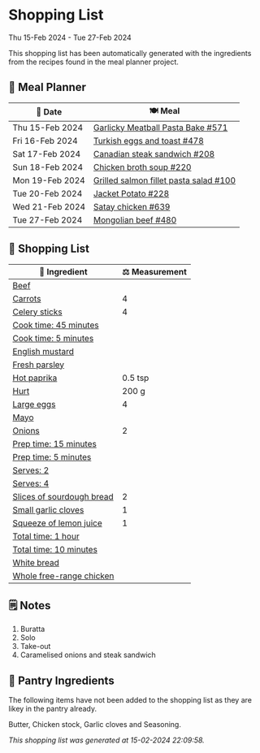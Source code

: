 # Shopping List

Thu 15-Feb 2024 - Tue 27-Feb 2024

This shopping list has been automatically generated with the ingredients from the recipes found in the meal planner project.

## 📅 Meal Planner

|📅 Date| 🍽️ Meal|
|----|----|
|Thu 15-Feb 2024|[Garlicky Meatball Pasta Bake  #571](https://github.com/jcallaghan/The-Cookbook/issues/571)|
|Fri 16-Feb 2024|[Turkish eggs and toast #478](https://github.com/jcallaghan/The-Cookbook/issues/478)|
|Sat 17-Feb 2024|[Canadian steak sandwich #208](https://github.com/jcallaghan/The-Cookbook/issues/208)|
|Sun 18-Feb 2024|[Chicken broth soup #220](https://github.com/jcallaghan/The-Cookbook/issues/220)|
|Mon 19-Feb 2024|[Grilled salmon fillet pasta salad #100](https://github.com/jcallaghan/The-Cookbook/issues/100)|
|Tue 20-Feb 2024|[Jacket Potato #228](https://github.com/jcallaghan/The-Cookbook/issues/228)|
|Wed 21-Feb 2024|[Satay chicken #639](https://github.com/jcallaghan/The-Cookbook/issues/639)|
|Tue 27-Feb 2024|[Mongolian beef #480](https://github.com/jcallaghan/The-Cookbook/issues/480)|

## 🛒 Shopping List

| 🍌 Ingredient| ⚖️ Measurement|
|----------|-----------|
|[Beef](https://www.sainsburys.co.uk/gol-ui/SearchResults/Beef)||
|[Carrots](https://www.sainsburys.co.uk/gol-ui/SearchResults/Carrots)|4|
|[Celery sticks](https://www.sainsburys.co.uk/gol-ui/SearchResults/Celery%20sticks)|4|
|[Cook time: 45 minutes](https://www.sainsburys.co.uk/gol-ui/SearchResults/Cook%20time:%2045%20minutes)||
|[Cook time: 5 minutes](https://www.sainsburys.co.uk/gol-ui/SearchResults/Cook%20time:%205%20minutes)||
|[English mustard](https://www.sainsburys.co.uk/gol-ui/SearchResults/English%20mustard)||
|[Fresh parsley](https://www.sainsburys.co.uk/gol-ui/SearchResults/Fresh%20parsley)||
|[Hot paprika](https://www.sainsburys.co.uk/gol-ui/SearchResults/Hot%20paprika)|0.5 tsp|
|[Hurt](https://www.sainsburys.co.uk/gol-ui/SearchResults/Hurt)|200 g|
|[Large eggs](https://www.sainsburys.co.uk/gol-ui/SearchResults/Large%20eggs)|4|
|[Mayo](https://www.sainsburys.co.uk/gol-ui/SearchResults/Mayo)||
|[Onions](https://www.sainsburys.co.uk/gol-ui/SearchResults/Onions)|2|
|[Prep time: 15 minutes](https://www.sainsburys.co.uk/gol-ui/SearchResults/Prep%20time:%2015%20minutes)||
|[Prep time: 5 minutes](https://www.sainsburys.co.uk/gol-ui/SearchResults/Prep%20time:%205%20minutes)||
|[Serves: 2](https://www.sainsburys.co.uk/gol-ui/SearchResults/Serves:%202)||
|[Serves: 4](https://www.sainsburys.co.uk/gol-ui/SearchResults/Serves:%204)||
|[Slices of sourdough bread](https://www.sainsburys.co.uk/gol-ui/SearchResults/Slices%20of%20sourdough%20bread)|2|
|[Small garlic cloves](https://www.sainsburys.co.uk/gol-ui/SearchResults/Small%20garlic%20cloves)|1|
|[Squeeze of lemon juice](https://www.sainsburys.co.uk/gol-ui/SearchResults/Squeeze%20of%20lemon%20juice)|1|
|[Total time: 1 hour](https://www.sainsburys.co.uk/gol-ui/SearchResults/Total%20time:%201%20hour)||
|[Total time: 10 minutes](https://www.sainsburys.co.uk/gol-ui/SearchResults/Total%20time:%2010%20minutes)||
|[White bread](https://www.sainsburys.co.uk/gol-ui/SearchResults/White%20bread)||
|[Whole free-range chicken](https://www.sainsburys.co.uk/gol-ui/SearchResults/Whole%20free-range%20chicken)||

## 🗒️ Notes

1. Buratta
1. Solo
1. Take-out
1. Caramelised onions and steak sandwich

## 🏪 Pantry Ingredients

The following items have not been added to the shopping list as they are likey in the pantry already.

Butter, Chicken stock, Garlic cloves and Seasoning.


_This shopping list was generated at 15-02-2024 22:09:58._